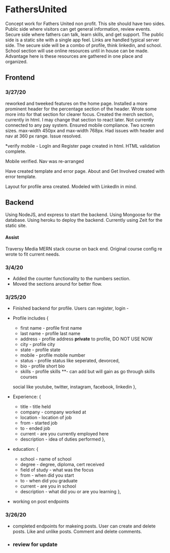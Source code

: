 # FathersUnited
Concept work for Fathers United non profit. This site should have two sides. Public side where visitors can get general information, review events. Secure side where fathers can talk, learn skills, and get support. The public side is a static site with a single app feel. Links are handled typical server side. The secure side will be a combo of profile, think linkedin, and school. School section will use online resources until in house can be made. Advantage here is these resources are gathered in one place and organized.

## Frontend
### 3/27/20
reworked and tweeked features on the home page. Installed a more prominent header for the percentage section of the header. Wrote some more into for that section for clearer focus. Created the merch section, currently in html. I may change that section to react later. Not currently connected to any pay system. Ensured mobile compliance. Two screen sizes. max-width 450px and max-width 768px. Had issues with header and nav at 360 px range. Issue resolved.

*verify mobile - LogIn and Register page created in html. HTML validation complete.

Mobile verified. Nav was re-arranged

Have created template and error page. About and Get Involved created with error template.

Layout for profile area created. Modeled with LinkedIn in mind.

## Backend
Using NodeJS, and express to start the backend. Using Mongoose for the database. Using heroku to deploy the backend. Currently using Zeit for the static site.

#### Assist 
Traversy Media MERN stack course on back end. Original course config re wrote to fit current needs.

### 3/4/20
* Added the counter functionality to the numbers section.
* Moved the sections around for better flow.

### 3/25/20
* Finished backend for profile. Users can register, login - 
* Profile includes {
    * first name - profile first name
    * last name - profile last name
    * address - profile address **private** to profile, DO NOT USE NOW
    * city - profile city
    * state - profile state
    * mobile - profile mobile number
    * status - profile status like seperated, devorced, 
    * bio - profile short bio
    * skills - profile skills **- can add but will gain as go through skills courses

    social like youtube, twitter, instagram, facebook, linkedin
},
* Experience: {
    * title - title held
    * company - company worked at
    * location - location of job
    * from - started job
    * to - ended job
    * current - are you currently employed here
    * description - idea of duties performed
},
* education: {
    * school - name of school
    * degree - degree, diploma, cert received
    * field of study - what was the focus
    * from - when did you start
    * to - when did you graduate
    * current - are you in school
    * description - what did you or are you learning
},
* working on post endpoints

### 3/26/20
* completed endpoints for makeing posts. User can create and delete posts. Like and unlike posts. Comment and delete comments.
* ### review for update


